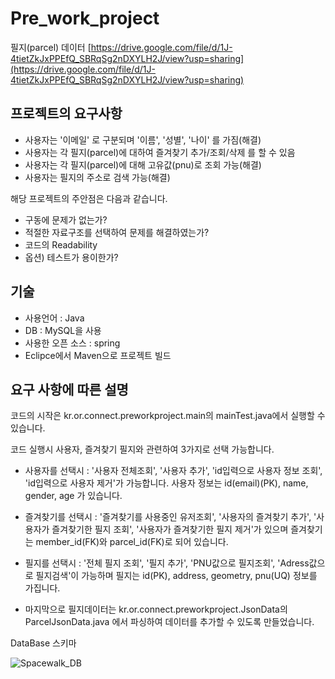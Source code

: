 # Pre_work_project

필지(parcel) 데이터 [https://drive.google.com/file/d/1J-4tietZkJxPPEfQ_SBRqSg2nDXYLH2J/view?usp=sharing](https://drive.google.com/file/d/1J-4tietZkJxPPEfQ_SBRqSg2nDXYLH2J/view?usp=sharing)

## 프로젝트의 요구사항

- 사용자는 '이메일' 로 구분되며 '이름', '성별', '나이' 를 가짐(해결)
- 사용자는 각 필지(parcel)에 대하여 즐겨찾기 추가/조회/삭제 를 할 수 있음
- 사용자는 각 필지(parcel)에 대해 고유값(pnu)로 조회 가능(해결)
- 사용자는 필지의 주소로 검색 가능(해결)

해당 프로젝트의 주안점은 다음과 같습니다.

- 구동에 문제가 없는가?
- 적절한 자료구조를 선택하여 문제를 해결하였는가?
- 코드의 Readability
- 옵션) 테스트가 용이한가?

## 기술 
- 사용언어 : Java
- DB : MySQL을 사용
- 사용한 오픈 소스 : spring  
- Eclipce에서 Maven으로 프로젝트 빌드

## 요구 사항에 따른 설명
코드의 시작은 kr.or.connect.preworkproject.main의 mainTest.java에서 실행할 수 있습니다.

코드 실행시 사용자, 즐겨찾기 필지와 관련하여 3가지로 선택 가능합니다.

- 사용자를 선택시 : '사용자 전체조회', '사용자 추가', 'id입력으로 사용자 정보 조회', 'id입력으로 사용자 제거'가 가능합니다. 사용자 정보는 id(email)(PK), name, gender, age 가 있습니다.

- 즐겨찾기를 선택시 : '즐겨찾기를 사용중인 유저조회', '사용자의 즐겨찾기 추가', '사용자가 즐겨찾기한 필지 조회', '사용자가 즐겨찾기한 필지 제거'가 있으며 즐겨찾기는 member_id(FK)와 parcel_id(FK)로 되어 있습니다.

- 필지를 선택시 : '전체 필지 조회', '필지 추가', 'PNU값으로 필지조회', 'Adress값으로 필지검색'이 가능하며 필지는 id(PK), address, geometry, pnu(UQ) 정보를 가집니다.

- 마지막으로 필지데이터는 kr.or.connect.preworkproject.JsonData의 ParcelJsonData.java 에서 파싱하여 데이터를 추가할 수 있도록 만들었습니다.

DataBase 스키마


![Spacewalk_DB](https://user-images.githubusercontent.com/33721972/113986169-e67eab00-9887-11eb-9658-719d958aa234.png)
